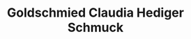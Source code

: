 ---
title: "Goldschmied Claudia Hediger Schmuck"
url: /basel/goldschmied-claudia-hediger-schmuck/
shop: Schmuck
---